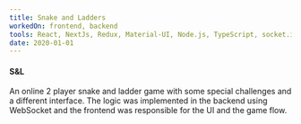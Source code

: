 ```yaml
---
title: Snake and Ladders
workedOn: frontend, backend
tools: React, NextJs, Redux, Material-UI, Node.js, TypeScript, socket.io
date: 2020-01-01
---
```


#### S&L

An online 2 player snake and ladder game with some special challenges and a
different interface. The logic was implemented in the backend using WebSocket
and the frontend was responsible for the UI and the game flow.
